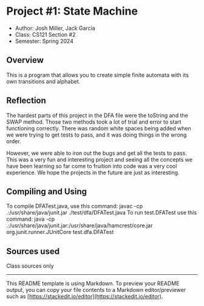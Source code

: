 # Project #1: State Machine

* Author: Josh Miller, Jack Garcia
* Class: CS121 Section #2
* Semester: Spring 2024

## Overview

This is a program that allows you to create simple finite automata with its own transitions and alphabet.

## Reflection

The hardest parts of this project in the DFA file were the toString and the SWAP method. Those two methods took a lot 
of trial and error to start functioning correctly. There was random white spaces being added when we were trying to get 
tests to pass, and it was doing things in the wrong order. 
    
However, we were able to iron out the bugs and get all the tests to pass. This was a very fun and interesting project 
and seeing all the concepts we have been learning so far come to fruition into code was a very cool experience. 
We hope the projects in the future are just as interesting.

## Compiling and Using

To compile DFATest.java, use this command: javac -cp .:/usr/share/java/junit.jar ./test/dfa/DFATest.java
To run test.DFATest use this command: 
java -cp .:/usr/share/java/junit.jar:/usr/share/java/hamcrest/core.jar org.junit.runner.JUnitCore test.dfa.DFATest

## Sources used

Class sources only

----------
This README template is using Markdown. To preview your README output,
you can copy your file contents to a Markdown editor/previewer such
as [https://stackedit.io/editor](https://stackedit.io/editor).